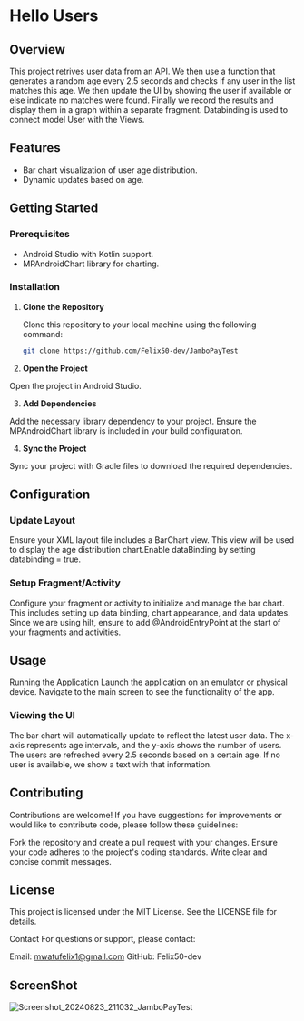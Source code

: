 # Hello Users

## Overview

This project retrives user data from an API. We then use a function that generates a random age every 2.5 seconds and checks if any user in the list matches this age.
 We then update the UI by showing the user if available or else indicate no matches were found. Finally we record the results and display them in a graph within a separate fragment.
 Databinding is used to connect model User with the Views.
 
## Features

- Bar chart visualization of user age distribution.
- Dynamic updates based on age.

## Getting Started

### Prerequisites

- Android Studio with Kotlin support.
- MPAndroidChart library for charting.

### Installation

1. **Clone the Repository**

   Clone this repository to your local machine using the following command:

   ```bash
   git clone https://github.com/Felix50-dev/JamboPayTest
2. **Open the Project**

Open the project in Android Studio.

3. **Add Dependencies**

Add the necessary library dependency to your project. Ensure the MPAndroidChart library is included in your build configuration.

4. **Sync the Project**

Sync your project with Gradle files to download the required dependencies.

## Configuration
### Update Layout
Ensure your XML layout file includes a BarChart view. This view will be used to display the age distribution chart.Enable dataBinding by setting databinding = true.

### Setup Fragment/Activity
Configure your fragment or activity to initialize and manage the bar chart. This includes setting up data binding, chart appearance, and data updates.
Since we are using hilt, ensure to add @AndroidEntryPoint at the start of your fragments and activities.

## Usage
Running the Application
Launch the application on an emulator or physical device. Navigate to the main screen to see the functionality of the app.

### Viewing the UI
The bar chart will automatically update to reflect the latest user data. The x-axis represents age intervals, and the y-axis shows the number of users.
The users are refreshed every 2.5 seconds based on a certain age. If no user is available, we show a text with that information.

## Contributing
Contributions are welcome! If you have suggestions for improvements or would like to contribute code, please follow these guidelines:

Fork the repository and create a pull request with your changes.
Ensure your code adheres to the project's coding standards.
Write clear and concise commit messages.
## License
This project is licensed under the MIT License. See the LICENSE file for details.

Contact
For questions or support, please contact:

Email: mwatufelix1@gmail.com
GitHub: Felix50-dev

## ScreenShot

![Screenshot_20240823_211032_JamboPayTest](https://github.com/user-attachments/assets/0269499c-e184-47d1-9948-1fd27a9be651)

